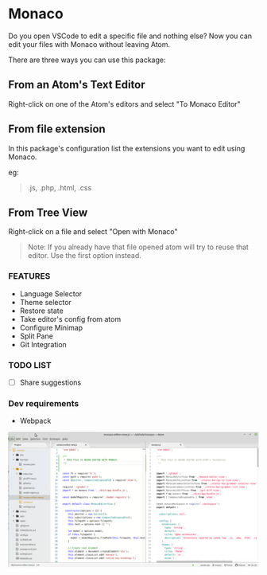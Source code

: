 # Monaco

Do you open VSCode to edit a specific file and nothing else?
Now you can edit your files with Monaco without leaving Atom.

There are three ways you can use this package:

## From an Atom's Text Editor

Right-click on one of the Atom's editors and select "To Monaco Editor"

## From file extension

In this package's configuration list the extensions you want to edit using Monaco.

eg:
> .js, .php, .html, .css

## From Tree View

Right-click on a file and select "Open with Monaco"

> Note: If you already have that file opened atom will try to reuse that editor. Use the first option instead.


### FEATURES

- Language Selector
- Theme selector
- Restore state
- Take editor's config from atom
- Configure Minimap
- Split Pane
- Git Integration

### TODO LIST

- [ ] Share suggestions


### Dev requirements

  * Webpack

![Screenshot](https://raw.githubusercontent.com/fabianfiorotto/atom-monaco/master/resources/screenshot.png)
